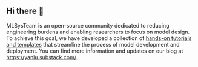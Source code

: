 ## Hi there 👋

MLSysTeam is an open-source community dedicated to reducing engineering burdens and enabling researchers to focus on model design. To achieve this goal, we have developed a collection of [hands-on tutorials and templates](https://github.com/MLSysTeam/DLTK) that streamline the process of model development and deployment. You can find more information and updates on our blog at https://yanlu.substack.com/.

<!--

**Here are some ideas to get you started:**

🙋‍♀️ A short introduction - what is your organization all about?
🌈 Contribution guidelines - how can the community get involved?
👩‍💻 Useful resources - where can the community find your docs? Is there anything else the community should know?
🍿 Fun facts - what does your team eat for breakfast?
🧙 Remember, you can do mighty things with the power of [Markdown](https://docs.github.com/github/writing-on-github/getting-started-with-writing-and-formatting-on-github/basic-writing-and-formatting-syntax)
-->
